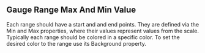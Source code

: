 ## Gauge Range Max And Min Value
Each range should have a start and and end points. They are defined via the Min and Max properties, where their values represent values from the scale.
Typically each range should be colored in a specific color. To set the desired color to the range use its Background property.

[//]: <keywords: radverticallineargauge, verticallinearscale, gaugerange, background>
